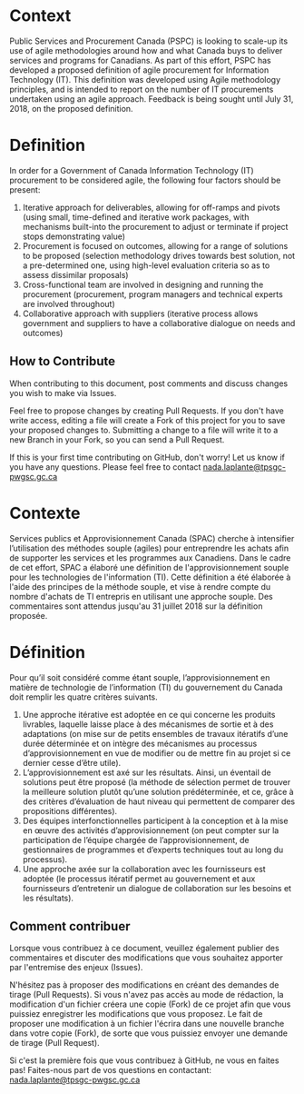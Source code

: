 # Context 

Public Services and Procurement Canada (PSPC) is looking to scale-up its use of agile methodologies around how and what Canada buys to deliver services and programs for Canadians.  As part of this effort, PSPC has developed a proposed definition of agile procurement for Information Technology (IT). This definition was developed using Agile methodology principles, and is intended to report on the number of IT procurements undertaken using an agile approach. Feedback is being sought until July 31, 2018, on the proposed definition. 

# Definition

In order for a Government of Canada Information Technology (IT) procurement to be considered agile, the following four factors should be present: 

1.	Iterative approach for deliverables, allowing for off-ramps and pivots (using small, time-defined and iterative work packages, with mechanisms built-into the procurement to adjust or terminate if project stops demonstrating value)
2.	Procurement is focused on outcomes, allowing for a range of solutions to be proposed (selection methodology drives towards best solution, not a pre-determined one, using high-level evaluation criteria so as to assess dissimilar proposals) 
3.	Cross-functional team are involved in designing and running the procurement (procurement, program managers and technical experts are involved throughout)
4.	Collaborative approach with suppliers (iterative process allows government and suppliers to have a collaborative dialogue on needs and outcomes)

## How to Contribute

When contributing to this document, post comments and discuss changes you wish to make via Issues.

Feel free to propose changes by creating Pull Requests.  If you don't have write access, editing a file will create a Fork of this project for you to save your proposed changes to.  Submitting a change to a file will write it to a new Branch in your Fork, so you can send a Pull Request.

If this is your first time contributing on GitHub, don't worry! Let us know if you have any questions. Please feel free to contact nada.laplante@tpsgc-pwgsc.gc.ca

# Contexte 

Services publics et Approvisionnement Canada (SPAC) cherche à intensifier l’utilisation des méthodes souple (agiles) pour entreprendre les achats afin de supporter les services et les programmes aux Canadiens. Dans le cadre de cet effort, SPAC a élaboré une définition de l'approvisionnement souple pour les technologies de l'information (TI). Cette définition a été élaborée à l'aide des principes de la méthode souple, et vise à rendre compte du nombre d'achats de TI entrepris en utilisant une approche souple. Des commentaires sont attendus jusqu'au 31 juillet 2018 sur la définition proposée.

# Définition 

Pour qu’il soit considéré comme étant souple, l’approvisionnement en matière de technologie de l’information (TI) du gouvernement du Canada doit remplir les quatre critères suivants. 

1.	Une approche itérative est adoptée en ce qui concerne les produits livrables, laquelle laisse place à des mécanismes de sortie et à des adaptations (on mise sur de petits ensembles de travaux itératifs d’une durée déterminée et on intègre des mécanismes au processus d’approvisionnement en vue de modifier ou de mettre fin au projet si ce dernier cesse d’être utile). 
2.	L’approvisionnement est axé sur les résultats. Ainsi, un éventail de solutions peut être proposé (la méthode de sélection permet de trouver la meilleure solution plutôt qu’une solution prédéterminée, et ce, grâce à des critères d’évaluation de haut niveau qui permettent de comparer des propositions différentes).  
3.	Des équipes interfonctionnelles participent à la conception et à la mise en œuvre des activités d’approvisionnement (on peut compter sur la participation de l’équipe chargée de l’approvisionnement, de gestionnaires de programmes et d’experts techniques tout au long du processus). 
4.	Une approche axée sur la collaboration avec les fournisseurs est adoptée (le processus itératif permet au gouvernement et aux fournisseurs d’entretenir un dialogue de collaboration sur les besoins et les résultats).

## Comment contribuer

Lorsque vous contribuez à ce document, veuillez également publier des commentaires et discuter des modifications que vous souhaitez apporter par l'entremise des enjeux (Issues).

N'hésitez pas à proposer des modifications en créant des demandes de tirage (Pull Requests). Si vous n'avez pas accès au mode de rédaction, la modification d'un fichier créera une copie (Fork) de ce projet afin que vous puissiez enregistrer les modifications que vous proposez. Le fait de proposer une modification à un fichier l'écrira dans une nouvelle branche dans votre copie (Fork), de sorte que vous puissiez envoyer une demande de tirage (Pull Request).

Si c'est la première fois que vous contribuez à GitHub, ne vous en faites pas! Faites-nous part de vos questions en contactant: nada.laplante@tpsgc-pwgsc.gc.ca
